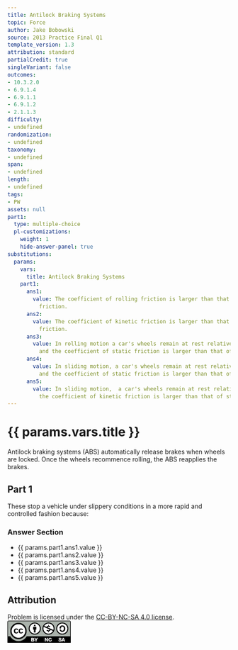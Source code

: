```yaml
---
title: Antilock Braking Systems
topic: Force
author: Jake Bobowski
source: 2013 Practice Final Q1
template_version: 1.3
attribution: standard
partialCredit: true
singleVariant: false
outcomes:
- 10.3.2.0
- 6.9.1.4
- 6.9.1.1
- 6.9.1.2
- 2.1.1.3
difficulty:
- undefined
randomization:
- undefined
taxonomy:
- undefined
span:
- undefined
length:
- undefined
tags:
- PW
assets: null
part1:
  type: multiple-choice
  pl-customizations:
    weight: 1
    hide-answer-panel: true
substitutions:
  params:
    vars:
      title: Antilock Braking Systems
    part1:
      ans1:
        value: The coefficient of rolling friction is larger than that of kinetic
          friction.
      ans2:
        value: The coefficient of kinetic friction is larger than that of rolling
          friction.
      ans3:
        value: In rolling motion a car's wheels remain at rest relative to the road,
          and the coefficient of static friction is larger than that of kinetic friction.
      ans4:
        value: In sliding motion, a car's wheels remain at rest relative to the road,
          and the coefficient of static friction is larger than that of kinetic friction.
      ans5:
        value: In sliding motion,  a car's wheels remain at rest relative to the car,  and
          the coefficient of kinetic friction is larger than that of static friction.
---
```

# {{ params.vars.title }}
Antilock braking systems (ABS) automatically release brakes when wheels are locked.  Once the wheels recommence rolling, the ABS reapplies the brakes.

## Part 1

These stop  a  vehicle  under  slippery  conditions  in  a  more  rapid  and  controlled  fashion because:

### Answer Section

- {{ params.part1.ans1.value }}
- {{ params.part1.ans2.value }}
- {{ params.part1.ans3.value }}
- {{ params.part1.ans4.value }}
- {{ params.part1.ans5.value }}

## Attribution

Problem is licensed under the [CC-BY-NC-SA 4.0 license](https://creativecommons.org/licenses/by-nc-sa/4.0/).<br> ![The Creative Commons 4.0 license requiring attribution-BY, non-commercial-NC, and share-alike-SA license.](https://raw.githubusercontent.com/firasm/bits/master/by-nc-sa.png)